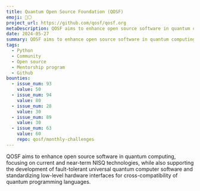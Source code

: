 ```yaml
---
title: Quantum Open Source Foundation (QOSF)
emoji: 🔵⚪
project_url: https://github.com/qosf/qosf.org
metaDescription: QOSF aims to enhance open source software in quantum computing
date: 2024-05-27
summary: QOSF aims to enhance open source software in quantum computing
tags:
  - Python
  - Community
  - Open source
  - Mentorship program
  - Github
bounties:
  - issue_num: 93
    value: 50
  - issue_num: 94
    value: 80
  - issue_num: 28
    value: 30
  - issue_num: 89
    value: 30
  - issue_num: 63
    value: 60
    repo: qosf/monthly-challenges
---
```


QOSF aims to enhance open source software in quantum computing, focusing on current and near-term NISQ technologies, while also supporting the development of fault-tolerant universal quantum computer software and standardizing low-level hardware interfaces for cross-compatibility of quantum programming languages.
